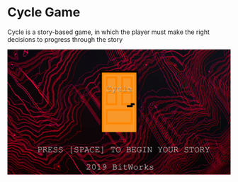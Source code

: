 <h1>Cycle Game</h1>
<p> Cycle is a story-based game, in which the player must make the right decisions to progress through the story</p>
<img src="Capture.PNG" alt="Title Screen">
